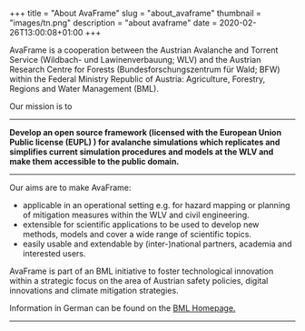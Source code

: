 +++
title = "About AvaFrame"
slug = "about_avaframe"
thumbnail = "images/tn.png"
description = "about avaframe"
date = 2020-02-26T13:00:08+01:00
+++

AvaFrame is a cooperation between the Austrian Avalanche and Torrent Service
(Wildbach- und Lawinenverbauung; WLV) and the Austrian Research Centre for
Forests (Bundesforschungszentrum für Wald; BFW) within the Federal Ministry
Republic of Austria: Agriculture, Forestry, Regions and Water Management (BML).

Our mission is to

---

**Develop an open source framework (licensed with the European Union Public 
license (EUPL) ) for avalanche simulations which replicates and simplifies 
current simulation procedures and models at the WLV and make them accessible 
to the public domain.**

---

Our aims are to make AvaFrame:
+ applicable in an operational setting e.g. for hazard mapping or planning of
mitigation measures within the WLV and civil engineering.
+ extensible for scientific applications to be used to develop new methods,
models and cover a wide range of scientific topics. 
+ easily usable and extendable by (inter-)national partners, academia and interested users.

AvaFrame is part of an BML initiative to foster technological innovation
within a strategic focus on the area of Austrian safety policies, digital
innovations and climate mitigation strategies.

Information in German can be found on the 
[BML Homepage.](https://info.bml.gv.at/themen/wald/wald-und-naturgefahren/wildbach--und-lawinenverbauung/aktuelles-bundeslaender/lawinensimulation.html)

---

